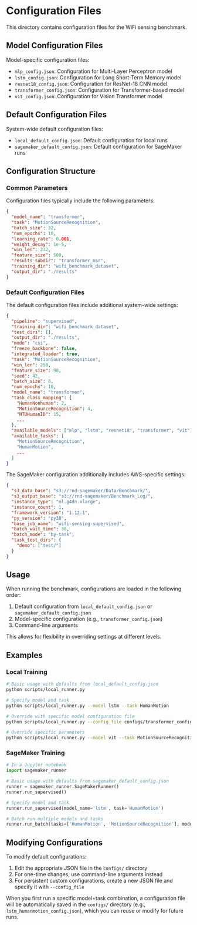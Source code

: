 # Configuration Files

This directory contains configuration files for the WiFi sensing benchmark.

## Model Configuration Files

Model-specific configuration files:

- `mlp_config.json`: Configuration for Multi-Layer Perceptron model
- `lstm_config.json`: Configuration for Long Short-Term Memory model
- `resnet18_config.json`: Configuration for ResNet-18 CNN model
- `transformer_config.json`: Configuration for Transformer-based model
- `vit_config.json`: Configuration for Vision Transformer model

## Default Configuration Files

System-wide default configuration files:

- `local_default_config.json`: Default configuration for local runs
- `sagemaker_default_config.json`: Default configuration for SageMaker runs

## Configuration Structure

### Common Parameters

Configuration files typically include the following parameters:

```json
{
  "model_name": "transformer",
  "task": "MotionSourceRecognition",
  "batch_size": 32,
  "num_epochs": 10,
  "learning_rate": 0.001,
  "weight_decay": 1e-5,
  "win_len": 232,
  "feature_size": 500,
  "results_subdir": "transformer_msr",
  "training_dir": "wifi_benchmark_dataset",
  "output_dir": "./results"
}
```

### Default Configuration Files

The default configuration files include additional system-wide settings:

```json
{
  "pipeline": "supervised",
  "training_dir": "wifi_benchmark_dataset",
  "test_dirs": [],
  "output_dir": "./results",
  "mode": "csi",
  "freeze_backbone": false,
  "integrated_loader": true,
  "task": "MotionSourceRecognition",
  "win_len": 250,
  "feature_size": 98,
  "seed": 42,
  "batch_size": 8,
  "num_epochs": 10,
  "model_name": "transformer",
  "task_class_mapping": {
    "HumanNonhuman": 2,
    "MotionSourceRecognition": 4,
    "NTUHumanID": 15,
    ...
  },
  "available_models": ["mlp", "lstm", "resnet18", "transformer", "vit"],
  "available_tasks": [
    "MotionSourceRecognition",
    "HumanMotion",
    ...
  ]
}
```

The SageMaker configuration additionally includes AWS-specific settings:

```json
{
  "s3_data_base": "s3://rnd-sagemaker/Data/Benchmark/",
  "s3_output_base": "s3://rnd-sagemaker/Benchmark_Log/",
  "instance_type": "ml.g4dn.xlarge",
  "instance_count": 1,
  "framework_version": "1.12.1",
  "py_version": "py38",
  "base_job_name": "wifi-sensing-supervised",
  "batch_wait_time": 30,
  "batch_mode": "by-task",
  "task_test_dirs": {
    "demo": ["test/"]
  }
}
```

## Usage

When running the benchmark, configurations are loaded in the following order:

1. Default configuration from `local_default_config.json` or `sagemaker_default_config.json`
2. Model-specific configuration (e.g., `transformer_config.json`)
3. Command-line arguments

This allows for flexibility in overriding settings at different levels.

## Examples

### Local Training

```bash
# Basic usage with defaults from local_default_config.json
python scripts/local_runner.py

# Specify model and task
python scripts/local_runner.py --model lstm --task HumanMotion

# Override with specific model configuration file
python scripts/local_runner.py --config_file configs/transformer_config.json

# Override specific parameters
python scripts/local_runner.py --model vit --task MotionSourceRecognition --epochs 20 --batch_size 64
```

### SageMaker Training

```python
# In a Jupyter notebook
import sagemaker_runner

# Basic usage with defaults from sagemaker_default_config.json
runner = sagemaker_runner.SageMakerRunner()
runner.run_supervised()

# Specify model and task
runner.run_supervised(model_name='lstm', task='HumanMotion')

# Batch run multiple models and tasks
runner.run_batch(tasks=['HumanMotion', 'MotionSourceRecognition'], models=['transformer', 'vit'])
```

## Modifying Configurations

To modify default configurations:

1. Edit the appropriate JSON file in the `configs/` directory
2. For one-time changes, use command-line arguments instead
3. For persistent custom configurations, create a new JSON file and specify it with `--config_file`

When you first run a specific model+task combination, a configuration file will be automatically saved in the `configs/` directory (e.g., `lstm_humanmotion_config.json`), which you can reuse or modify for future runs. 